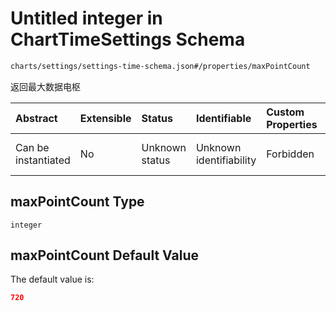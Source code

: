 # Untitled integer in ChartTimeSettings Schema

```txt
charts/settings/settings-time-schema.json#/properties/maxPointCount
```

返回最大数据电枢

| Abstract            | Extensible | Status         | Identifiable            | Custom Properties | Additional Properties | Access Restrictions | Defined In                                                                                             |
| :------------------ | :--------- | :------------- | :---------------------- | :---------------- | :-------------------- | :------------------ | :----------------------------------------------------------------------------------------------------- |
| Can be instantiated | No         | Unknown status | Unknown identifiability | Forbidden         | Allowed               | none                | [settings-time-schema.json\*](../out/charts/settings/settings-time-schema.json "open original schema") |

## maxPointCount Type

`integer`

## maxPointCount Default Value

The default value is:

```json
720
```
